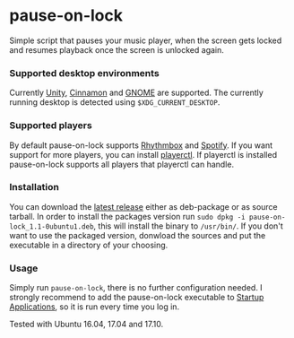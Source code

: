 # pause-on-lock
Simple script that pauses your music player, when the screen gets locked and
resumes playback once the screen is unlocked again.

### Supported desktop environments
Currently [Unity](https://launchpad.net/unity), [Cinnamon](https://github.com/linuxmint/Cinnamon)
and [GNOME](https://www.gnome.org/) are supported. The currently running
desktop is detected using `$XDG_CURRENT_DESKTOP`.

### Supported players
By default pause-on-lock supports [Rhythmbox](https://wiki.gnome.org/Apps/Rhythmbox)
and [Spotify](https://www.spotify.com/us/download/linux/).
If you want support for more players, you can install [playerctl](https://github.com/acrisci/playerctl).
If playerctl is installed pause-on-lock supports all players that playerctl
can handle.


### Installation
You can download the [latest release](https://github.com/folixg/pause-on-lock/releases/latest)
either as deb-package or as source tarball.
In order to install the packages version run `sudo dpkg -i pause-on-lock_1.1-0ubuntu1.deb`,
this will install the binary to `/usr/bin/`.
If you don't want to use the packaged version, donwload the sources and put the
executable in a directory of your choosing.

### Usage
Simply run `pause-on-lock`, there is no further configuration needed.
I strongly recommend to add the pause-on-lock executable to [Startup Applications](https://help.ubuntu.com/stable/ubuntu-help/startup-applications.html),
so it is run every time you log in.


Tested with Ubuntu 16.04, 17.04 and 17.10.
